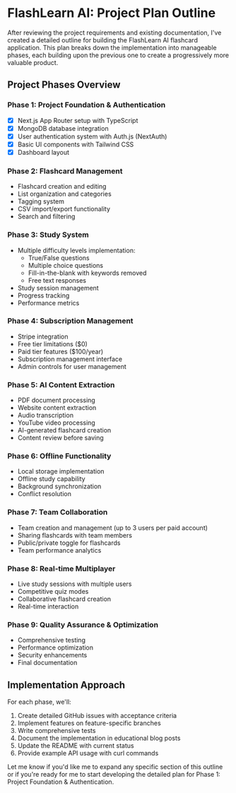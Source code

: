# FlashLearn AI: Project Plan Outline

After reviewing the project requirements and existing documentation, I've created a detailed outline for building the FlashLearn AI flashcard application. This plan breaks down the implementation into manageable phases, each building upon the previous one to create a progressively more valuable product.

## Project Phases Overview

### Phase 1: Project Foundation & Authentication
- [x] Next.js App Router setup with TypeScript
- [x] MongoDB database integration
- [x] User authentication system with Auth.js (NextAuth)
- [x] Basic UI components with Tailwind CSS
- [x] Dashboard layout

### Phase 2: Flashcard Management
- Flashcard creation and editing
- List organization and categories
- Tagging system
- CSV import/export functionality
- Search and filtering

### Phase 3: Study System
- Multiple difficulty levels implementation:
  - True/False questions
  - Multiple choice questions
  - Fill-in-the-blank with keywords removed
  - Free text responses
- Study session management
- Progress tracking
- Performance metrics

### Phase 4: Subscription Management
- Stripe integration
- Free tier limitations ($0)
- Paid tier features ($100/year)
- Subscription management interface
- Admin controls for user management

### Phase 5: AI Content Extraction
- PDF document processing
- Website content extraction
- Audio transcription
- YouTube video processing
- AI-generated flashcard creation
- Content review before saving

### Phase 6: Offline Functionality
- Local storage implementation
- Offline study capability
- Background synchronization
- Conflict resolution

### Phase 7: Team Collaboration
- Team creation and management (up to 3 users per paid account)
- Sharing flashcards with team members
- Public/private toggle for flashcards
- Team performance analytics

### Phase 8: Real-time Multiplayer
- Live study sessions with multiple users
- Competitive quiz modes
- Collaborative flashcard creation
- Real-time interaction

### Phase 9: Quality Assurance & Optimization
- Comprehensive testing
- Performance optimization
- Security enhancements
- Final documentation

## Implementation Approach

For each phase, we'll:
1. Create detailed GitHub issues with acceptance criteria
2. Implement features on feature-specific branches
3. Write comprehensive tests
4. Document the implementation in educational blog posts
5. Update the README with current status
6. Provide example API usage with curl commands

Let me know if you'd like me to expand any specific section of this outline or if you're ready for me to start developing the detailed plan for Phase 1: Project Foundation & Authentication.